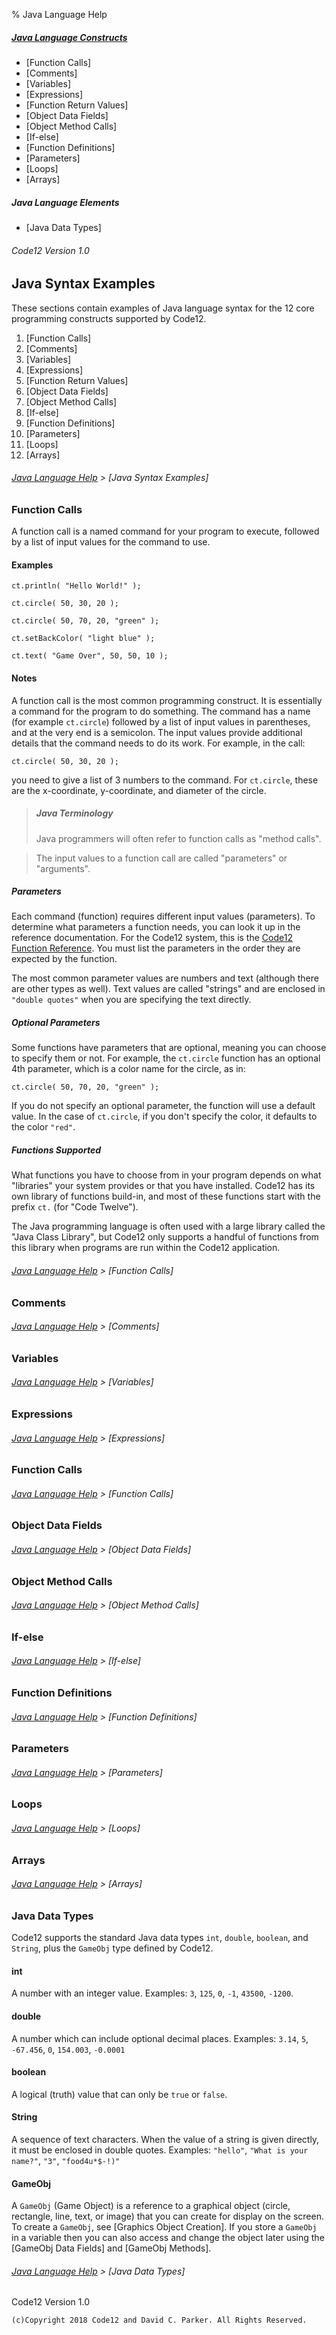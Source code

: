 % Java Language Help

##### [Java Language Constructs](#java-syntax-examples)
* [Function Calls]
* [Comments]
* [Variables]
* [Expressions]
* [Function Return Values]
* [Object Data Fields]
* [Object Method Calls]
* [If-else]
* [Function Definitions]
* [Parameters]
* [Loops]
* [Arrays]

##### Java Language Elements
* [Java Data Types]


###### Code12 Version 1.0


Java Syntax Examples
--------------------

These sections contain examples of Java language syntax for 
the 12 core programming constructs supported by Code12.

1. [Function Calls]
2. [Comments]
3. [Variables]
4. [Expressions]
5. [Function Return Values]
6. [Object Data Fields]
7. [Object Method Calls]
8. [If-else]
9. [Function Definitions]
10. [Parameters]
11. [Loops]
12. [Arrays]

###### [Java Language Help](#top) > [Java Syntax Examples]


### Function Calls
A function call is a named command for your program to execute, followed by 
a list of input values for the command to use.

#### Examples
```
ct.println( "Hello World!" );
```
```
ct.circle( 50, 30, 20 );
```
```
ct.circle( 50, 70, 20, "green" );
```
```
ct.setBackColor( "light blue" );
```
```
ct.text( "Game Over", 50, 50, 10 );
```

#### Notes
A function call is the most common programming construct. 
It is essentially a command for the program to do something.
The command has a name (for example `ct.circle`) 
followed by a list of input values in parentheses, and at the
very end is a semicolon.
The input values provide additional details that the command
needs to do its work. For example, in the call:
```
ct.circle( 50, 30, 20 );
```
you need to give a list of 3 numbers to the command.
For `ct.circle`, these are the x-coordinate, y-coordinate,
and diameter of the circle. 

> ##### Java Terminology
> Java programmers will often refer to function calls as 
> "method calls".

> The input values to a function call are called "parameters" or
> "arguments".

##### Parameters
Each command (function) requires different input values (parameters). 
To determine what parameters a function needs, you
can look it up in the reference documentation. For the Code12
system, this is the [Code12 Function Reference](API.html).
You must list the parameters in the order they are expected
by the function.

The most common parameter values are numbers and text (although
there are other types as well). Text values are called "strings" 
and are enclosed in `"double quotes"` when you are specifying 
the text directly.

##### Optional Parameters
Some functions have parameters that are optional, meaning you can 
choose to specify them or not. For example, the `ct.circle` function 
has an optional 4th parameter, which is a color name for the circle, 
as in:
```
ct.circle( 50, 70, 20, "green" );
```
If you do not specify an optional parameter, the function will
use a default value. In the case of `ct.circle`, if you don't
specify the color, it defaults to the color `"red"`.

##### Functions Supported
What functions you have to choose from in your program depends on
what "libraries" your system provides or that you have installed.
Code12 has its own library of functions build-in, and most
of these functions start with the prefix `ct.` (for "Code Twelve").

The Java programming language is often used with a large library
called the "Java Class Library", but Code12 only supports a
handful of functions from this library when programs are run
within the Code12 application.

###### [Java Language Help](#top) > [Function Calls]


### Comments

###### [Java Language Help](#top) > [Comments]


### Variables

###### [Java Language Help](#top) > [Variables]


### Expressions

###### [Java Language Help](#top) > [Expressions]


### Function Calls

###### [Java Language Help](#top) > [Function Calls]


### Object Data Fields

###### [Java Language Help](#top) > [Object Data Fields]


### Object Method Calls

###### [Java Language Help](#top) > [Object Method Calls]


### If-else

###### [Java Language Help](#top) > [If-else]


### Function Definitions

###### [Java Language Help](#top) > [Function Definitions]


### Parameters

###### [Java Language Help](#top) > [Parameters]


### Loops

###### [Java Language Help](#top) > [Loops]


### Arrays

###### [Java Language Help](#top) > [Arrays]



### Java Data Types
Code12 supports the standard Java data types `int`, `double`, `boolean`, and `String`,
plus the `GameObj` type defined by Code12.

#### int
A number with an integer value. 
Examples: `3`, `125`, `0`, `-1`, `43500`, `-1200`.

#### double
A number which can include optional decimal places. 
Examples: `3.14`, `5`, `-67.456`, `0`, `154.003`, `-0.0001`

#### boolean
A logical (truth) value that can only be `true` or `false`.

#### String
A sequence of text characters. When the value of a string is given directly,
it must be enclosed in double quotes. 
Examples: `"hello"`, `"What is your name?"`, `"3"`, `"food4u*$-!)"`

#### GameObj
A `GameObj` (Game Object) is a reference to a graphical object (circle, rectangle, 
line, text, or image) that you can create for display on the screen. To create a `GameObj`,
see [Graphics Object Creation]. If you store a `GameObj` in a variable then you can 
also access and change the object later using the [GameObj Data Fields] and [GameObj Methods].

###### [Java Language Help](#top) > [Java Data Types]


<footer>
	Code12 Version 1.0

	(c)Copyright 2018 Code12 and David C. Parker. All Rights Reserved. 
</footer> 

